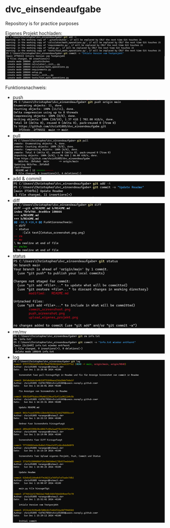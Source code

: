 # dvc_einsendeaufgabe
Repository is for practice purposes

Eigenes Projekt hochladen:
    ![Upload](/screenshots//upload_eigenes_projekt.png)


Funktionsnachweis:

- push
    ![push](/screenshots/push_screenshot.png)
- pull
    ![pull](/screenshots/pull_screenshot.png)
- add & commit
    ![commit](/screenshots/commit_screenshot.png)
- diff
    ![diff](/screenshots/diff_screenshot.png)
- status
    ![status](/screenshots/status_screenshot.png)
- rm/mv
    ![rm/mv](/screenshots/rm_screenshot.png)
- log
    ![log](/screenshots/log_screenshot.png)